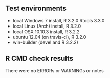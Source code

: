 ## Test environments

- local Windows 7 install, R 3.2.0 Rtools 3.3.0
- local Linux (Arch) install, R 3.2.0
- local OSX 10.10.3 install, R 3.2.2
- ubuntu 12.04 (on travis-ci), R 3.2.0
- win-builder (devel and R 3.2.2)

## R CMD check results
There were no ERRORs or WARNINGs or notes

